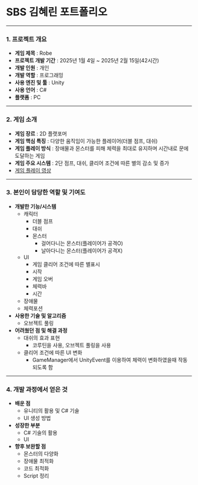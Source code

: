 
# SBS 김혜린 포트폴리오

---
### 1. 프로젝트 개요
+ **게임 제목** : Robe
+ **프로젝트 개발 기간** : 2025년 1월 4일 ~ 2025년 2월 15일(42시간)
+ **개발 인원** : 개인
+ **개발 역할** : 프로그래밍
+ **사용 엔진 및 툴** : Unity
+ **사용 언어** : C#
+ **플랫폼** : PC
---
### 2. 게임 소개
+ **게임 장르** : 2D 플랫포머
+ **게임 핵심 특징** : 다양한 움직임이 가능한 플레이어(더블 점프, 대쉬)
+ **게임 플레이 방식** : 장애물과 몬스터를 피해 체력을 최대로 유지하며 시간내로 문에 도달하는 게임
+ **게임 주요 시스템** : 2단 점프, 대쉬, 클리어 조건에 따른 별의 감소 및 증가
+ [게임 플레이 영상](https://youtu.be/k8yMbTfXr-4)
---
### 3. 본인이 담당한 역할 및 기여도
+ **개발한 기능/시스템**
	+ 캐릭터
		+ 더블 점프
		+ 대쉬
		+ 몬스터
			+ 걸어다니는 몬스터(플레이어가 공격O)
			+ 날아다니는 몬스터(플레이어가 공격X)
	+ UI
		+ 게임 클리어 조건에 따른 별표시
		+ 시작
		+ 게임 오버
		+ 체력바
		+ 시간
	+ 장애물
	+ 체력포션
+ **사용한 기술 및 알고리즘**
	+ 오브젝트 풀링
+ **어려웠던 점 및 해결 과정**
	+ 대쉬의 효과 표현
		+ 코루틴을 사용, 오브젝트 풀링을 사용
	+ 클리어 조건에 따른 UI 변화
		+ GameManager에서 UnityEvent를 이용하여 체력이 변화하였을때 작동되도록 함
---
### 4. 개발 과정에서 얻은 것
+ **배운 점**
	+ 유니티의 활용 및 C# 기술
	+ UI 생성 방법
+ **성장한 부분**
	+ C# 기술의 활용
	+ UI
+ **향후 보완할 점**
	+ 몬스터의 다양화
	+ 장애물 최적화
	+ 코드 최적화
	+ Script 정리
